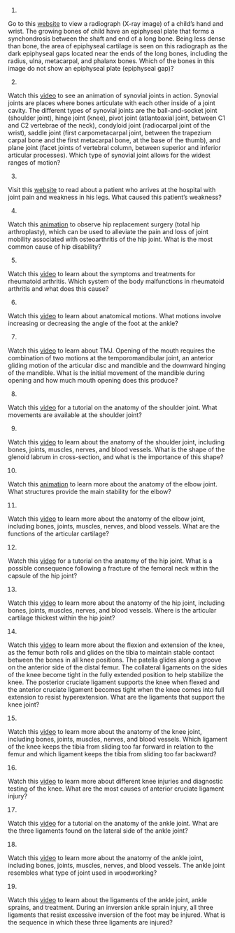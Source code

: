 1. 

Go to this [website](http://openstax.org/l/childhand) to view a radiograph
(X-ray image) of a child’s hand and wrist. The growing bones of child have an
epiphyseal plate that forms a synchondrosis between the shaft and end of a
long bone. Being less dense than bone, the area of epiphyseal cartilage is
seen on this radiograph as the dark epiphyseal gaps located near the ends of
the long bones, including the radius, ulna, metacarpal, and phalanx bones.
Which of the bones in this image do not show an epiphyseal plate (epiphyseal
gap)?

2. 

Watch this [video](http://openstax.org/l/synjoints) to see an animation of
synovial joints in action. Synovial joints are places where bones articulate
with each other inside of a joint cavity. The different types of synovial
joints are the ball-and-socket joint (shoulder joint), hinge joint (knee),
pivot joint (atlantoaxial joint, between C1 and C2 vertebrae of the neck),
condyloid joint (radiocarpal joint of the wrist), saddle joint (first
carpometacarpal joint, between the trapezium carpal bone and the first
metacarpal bone, at the base of the thumb), and plane joint (facet joints of
vertebral column, between superior and inferior articular processes). Which
type of synovial joint allows for the widest ranges of motion?

3. 

Visit this [website](http://openstax.org/l/gout) to read about a patient who
arrives at the hospital with joint pain and weakness in his legs. What caused
this patient’s weakness?

4. 

Watch this [animation](http://openstax.org/l/hipreplace) to observe hip
replacement surgery (total hip arthroplasty), which can be used to alleviate
the pain and loss of joint mobility associated with osteoarthritis of the hip
joint. What is the most common cause of hip disability?

5. 

Watch this [video](http://openstax.org/l/rheuarthritis) to learn about the
symptoms and treatments for rheumatoid arthritis. Which system of the body
malfunctions in rheumatoid arthritis and what does this cause?

6. 

Watch this [video](http://openstax.org/l/anatomical) to learn about anatomical
motions. What motions involve increasing or decreasing the angle of the foot
at the ankle?

7. 

Watch this [video](http://openstax.org/l/TMJ) to learn about TMJ. Opening of
the mouth requires the combination of two motions at the temporomandibular
joint, an anterior gliding motion of the articular disc and mandible and the
downward hinging of the mandible. What is the initial movement of the mandible
during opening and how much mouth opening does this produce?

8. 

Watch this [video](http://openstax.org/l/shoulderjoint1) for a tutorial on the
anatomy of the shoulder joint. What movements are available at the shoulder
joint?

9. 

Watch this [video](http://openstax.org/l/shoulderjoint2) to learn about the
anatomy of the shoulder joint, including bones, joints, muscles, nerves, and
blood vessels. What is the shape of the glenoid labrum in cross-section, and
what is the importance of this shape?

10. 

Watch this [animation](http://openstax.org/l/elbowjoint1) to learn more about
the anatomy of the elbow joint. What structures provide the main stability for
the elbow?

11. 

Watch this [video](http://openstax.org/l/elbowjoint2) to learn more about the
anatomy of the elbow joint, including bones, joints, muscles, nerves, and
blood vessels. What are the functions of the articular cartilage?

12. 

Watch this [video](http://openstax.org/l/hipjoint1) for a tutorial on the
anatomy of the hip joint. What is a possible consequence following a fracture
of the femoral neck within the capsule of the hip joint?

13. 

Watch this [video](http://openstax.org/l/hipjoint2) to learn more about the
anatomy of the hip joint, including bones, joints, muscles, nerves, and blood
vessels. Where is the articular cartilage thickest within the hip joint?

14. 

Watch this [video](http://openstax.org/l/flexext) to learn more about the
flexion and extension of the knee, as the femur both rolls and glides on the
tibia to maintain stable contact between the bones in all knee positions. The
patella glides along a groove on the anterior side of the distal femur. The
collateral ligaments on the sides of the knee become tight in the fully
extended position to help stabilize the knee. The posterior cruciate ligament
supports the knee when flexed and the anterior cruciate ligament becomes tight
when the knee comes into full extension to resist hyperextension. What are the
ligaments that support the knee joint?

15. 

Watch this [video](http://openstax.org/l/kneejoint1) to learn more about the
anatomy of the knee joint, including bones, joints, muscles, nerves, and blood
vessels. Which ligament of the knee keeps the tibia from sliding too far
forward in relation to the femur and which ligament keeps the tibia from
sliding too far backward?

16. 

Watch this [video](http://openstax.org/l/kneeinjury) to learn more about
different knee injuries and diagnostic testing of the knee. What are the most
causes of anterior cruciate ligament injury?

17. 

Watch this [video](http://openstax.org/l/anklejoint1) for a tutorial on the
anatomy of the ankle joint. What are the three ligaments found on the lateral
side of the ankle joint?

18. 

Watch this [video](http://openstax.org/l/anklejoint2) to learn more about the
anatomy of the ankle joint, including bones, joints, muscles, nerves, and
blood vessels. The ankle joint resembles what type of joint used in
woodworking?

19. 

Watch this [video](http://openstax.org/l/anklejoint3) to learn about the
ligaments of the ankle joint, ankle sprains, and treatment. During an
inversion ankle sprain injury, all three ligaments that resist excessive
inversion of the foot may be injured. What is the sequence in which these
three ligaments are injured?

